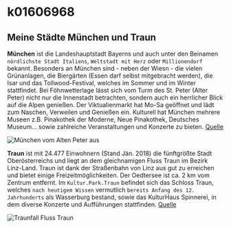 # k01606968

## Meine Städte München und Traun
**München** ist die Landeshauptstadt Bayerns und auch unter den Beinamen `nördlichste Stadt Italiens`, `Weltstadt mit Herz` oder `Millionendorf` bekannt. Besonders an München sind - neben der Wiesn - die vielen Grünanlagen, die Biergärten (Essen darf selbst mitgebracht werden), die Isar und das Tollwood-Festival, welches im Sommer und im Winter stattfindet. Bei Föhnwetterlage lässt sich vom Turm des St. Peter (Alter Peter) nicht nur die Innenstadt betrachten, sondern auch ein herrlicher Blick auf die Alpen genießen. Der Viktualienmarkt hat Mo-Sa geöffnet und lädt zum Naschen, Verweilen und Genießen ein. Kulturell hat München mehrere Museen z.B. Pinakothek der Moderne, Neue Pinakothek, Deutsches Museum... sowie zahlreiche Veranstaltungen und Konzerte zu bieten.
[Quelle](http://oberbayerisches-alpenvorland.de/muenchen)

![München vom Alten Peter aus](München.jpeg)

**Traun** ist mit 24.477 Einwohnern (Stand Jän. 2018) die fünftgrößte Stadt Oberösterreichs und liegt an dem gleichnamigen Fluss Traun im Bezirk Linz-Land. Traun ist dank der Straßenbahn von Linz aus gut zu erreichen und bietet einige Freizeitmöglichkeiten. Der Oedtersee ist ca. 2 km vom Zentrum entfernt. Im `Kultur.Park.Traun` befindet sich das Schloss Traun, welches `nach heutigem Wissen` vermutlich `bereits Anfang des 12. Jahrhunderts` als Wasserburg bestand, sowie das KulturHaus Spinnerei, in dem diverse Konzerte und Aufführungen stattfinden.
[Quelle](https://de.wikipedia.org/wiki/Traun_(Stadt))

![Traunfall Fluss Traun](Traunfall.jpg)


